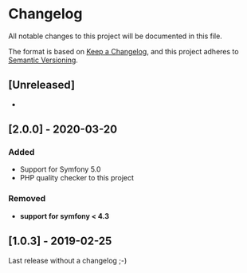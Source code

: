 # Changelog
All notable changes to this project will be documented in this file.

The format is based on [Keep a Changelog](https://keepachangelog.com/en/1.0.0/),
and this project adheres to [Semantic Versioning](https://semver.org/spec/v2.0.0.html).

## [Unreleased]
-


## [2.0.0] - 2020-03-20
### Added
* Support for Symfony 5.0
* PHP quality checker to this project

### Removed
* __support for symfony < 4.3__


## [1.0.3] - 2019-02-25
Last release without a changelog ;-) 
 
